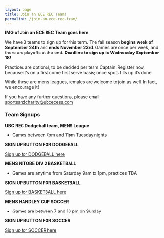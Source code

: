 ```yaml
---
layout: page
title: Join an ECE REC Team!
permalink: /join-an-ece-rec-team/
---
```


**IMG of Join an ECE REC Team goes here**

We have 3 teams to sign up for this term. The fall season **begins week of September 24th** and **ends November 23rd**. Games are once per week, and there are playoffs at the end. **Deadline to sign up is Wednesday September 18!**

Practices are optional, to be decided per team Captain. Register now, because it’s on a first come first serve basis; once spots fills up it’s done.

While these are men’s leagues, females are welcome to join as well. In fact, we encourage it!

If you have any further questions, please email [sportsandcharity@ubcecess.com](mailto:sportsandcharity@ubcecess.com)

### Team Signups

**UBC REC Dodgeball team, MENS League**
+ Games between 7pm and 11pm Tuesday nights

**SIGN UP BUTTON FOR DODGEBALL**

[Sign up for DODGEBALL here](https://docs.google.com/forms/d/1FGJwzIy0eLajGOX4l_8m61pXb2bQA0Fmd29wauD9LB0/viewform)


**MENS NITOBE DIV 2 BASKETBALL**
+ Games are anytime from Saturday 9am to 1pm, practices TBA

**SIGN UP BUTTON FOR BASKETBALL**

[Sign up for BASKETBALL here](https://docs.google.com/forms/d/1sU1vzicUyfQTMCvBsKVaKCa1fNCo8Z092rReImA1K7A/viewform)


**MENS HANDLEY CUP SOCCER**
+ Games are between 7 and 10 pm on Sunday

**SIGN UP BUTTON FOR SOCCER**

[Sign up for SOCCER here](https://docs.google.com/forms/d/1cSHN5JmK_yCe93PBxMBWbR3aOf7niRxI7sAP1cZnM1Q/viewform)